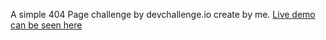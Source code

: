 A simple 404 Page challenge by devchallenge.io create by me.
[Live demo can be seen here](https://404-page-devchallenge-by-awais.netlify.app/)
